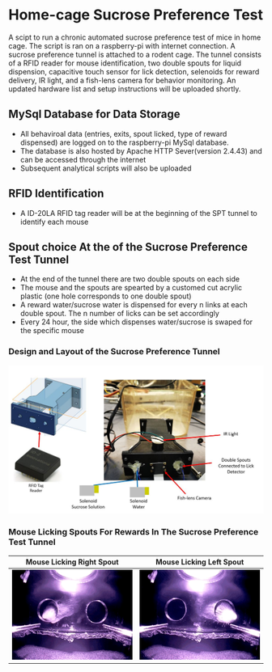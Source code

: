 # Home-cage Sucrose Preference Test
A scipt to run a chronic automated sucrose preference test of mice in home cage. The script is ran on a raspberry-pi with internet connection. A sucrose preference tunnel is attached to a rodent cage. The tunnel consists of a RFID reader for mouse identification, two double spouts for liquid dispension, capacitive touch sensor for lick detection, selenoids for reward delivery, IR light, and a fish-lens camera for behavior monitoring. An updated hardware list and setup instructions will be uploaded shortly. 
## MySql Database for Data Storage
- All behaviroal data (entries, exits, spout licked, type of reward dispensed) are logged on to the raspberry-pi MySql database. 
- The database is also hosted  by Apache HTTP Sever(version 2.4.43) and can be accessed through the internet
- Subsequent analytical scripts will also be uploaded
## RFID Identification
- A ID-20LA RFID tag reader will be at the beginning of the SPT tunnel to identify each mouse
## Spout choice At the of the Sucrose Preference Test Tunnel
- At the end of the tunnel there are two double spouts on each side
- The mouse and the spouts are spearted by a customed cut acrylic plastic (one hole corresponds to one double spout)
- A reward water/sucrose water is dispensed for every n links at each double spout. The n number of licks can be set accordingly
- Every 24 hour, the side which dispenses water/sucrose is swaped for the specific mouse
### Design and Layout of the Sucrose Preference Tunnel
![](SPT_tunnel_design.JPG)




### Mouse Licking Spouts For Rewards In The Sucrose Preference Test Tunnel
Mouse Licking Right Spout             |  Mouse Licking Left Spout
:-------------------------:|:-------------------------:
![](Right_spout_lick.gif) | ![](Left_spout_lick.gif)
